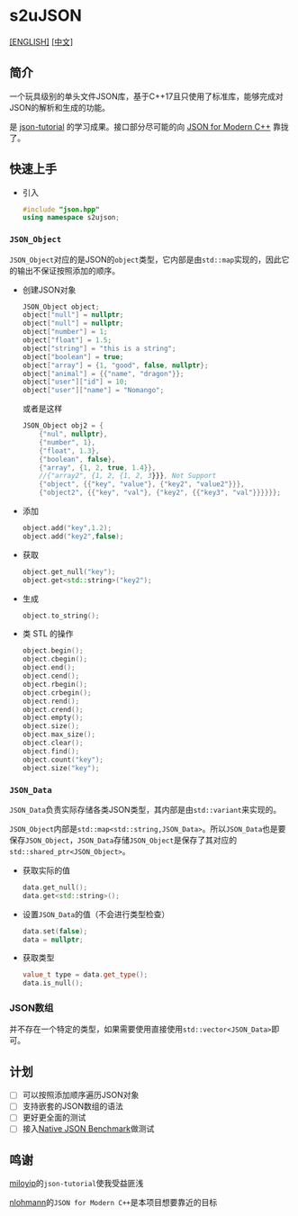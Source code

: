 
# s2uJSON
[[ENGLISH]](README.md) [[中文]](README_zh-cn.md)
## 简介
一个玩具级别的单头文件JSON库，基于C++17且只使用了标准库，能够完成对JSON的解析和生成的功能。

是 [json-tutorial](https://github.com/miloyip/json-tutorial) 的学习成果。接口部分尽可能的向 [JSON for Modern C++](https://github.com/nlohmann/json) 靠拢了。
## 快速上手
- 引入
  ``` cpp
  #include "json.hpp"
  using namespace s2ujson;
  ```
### `JSON_Object`
`JSON_Object`对应的是JSON的`object`类型，它内部是由`std::map`实现的，因此它的输出不保证按照添加的顺序。
- 创建JSON对象
  ``` cpp
  JSON_Object object;
  object["null"] = nullptr;
  object["null"] = nullptr;
  object["number"] = 1;
  object["float"] = 1.5;
  object["string"] = "this is a string";
  object["boolean"] = true;
  object["array"] = {1, "good", false, nullptr};
  object["animal"] = {{"name", "dragon"}};
  object["user"]["id"] = 10;
  object["user"]["name"] = "Nomango"; 
  ```
  或者是这样
  ``` cpp
  JSON_Object obj2 = {
      {"nul", nullptr},
      {"number", 1},
      {"float", 1.3},
      {"boolean", false},
      {"array", {1, 2, true, 1.4}},
      //{"array2", {1, 2, {1, 2, 3}}}, Not Support
      {"object", {{"key", "value"}, {"key2", "value2"}}},
      {"object2", {{"key", "val"}, {"key2", {{"key3", "val"}}}}}};
  ```
- 添加
  ``` cpp
  object.add("key",1.2);
  object.add("key2",false);
  ```
- 获取
  ``` cpp
  object.get_null("key");
  object.get<std::string>("key2");
  ```
- 生成
  ``` cpp
  object.to_string();
  ```
- 类 STL 的操作
  ``` cpp
  object.begin();
  object.cbegin();
  object.end();
  object.cend();
  object.rbegin();
  object.crbegin();
  object.rend();
  object.crend();
  object.empty();
  object.size();
  object.max_size();
  object.clear();
  object.find();
  object.count("key");
  object.size("key");
  ```
### `JSON_Data`
`JSON_Data`负责实际存储各类JSON类型，其内部是由`std::variant`来实现的。

`JSON_Object`内部是`std::map<std::string,JSON_Data>`。所以`JSON_Data`也是要保存`JSON_Object`，`JSON_Data`存储`JSON_Object`是保存了其对应的`std::shared_ptr<JSON_Object>`。

- 获取实际的值
  ``` cpp
  data.get_null();
  data.get<std::string>();
  ``` 
- 设置`JSON_Data`的值（不会进行类型检查）
  ``` cpp
  data.set(false);
  data = nullptr;
  ```
- 获取类型
  ``` cpp
  value_t type = data.get_type();
  data.is_null();
  ```
### JSON数组
并不存在一个特定的类型，如果需要使用直接使用`std::vector<JSON_Data>`即可。
## 计划
- [ ] 可以按照添加顺序遍历JSON对象
- [ ] 支持嵌套的JSON数组的语法
- [ ] 更好更全面的测试
- [ ] 接入[Native JSON Benchmark](https://github.com/miloyip/nativejson-benchmark)做测试
## 鸣谢
[miloyip](https://github.com/miloyip/json-tutorial)的`json-tutorial`使我受益匪浅

[nlohmann](https://github.com/nlohmann/json)的`JSON for Modern C++`是本项目想要靠近的目标